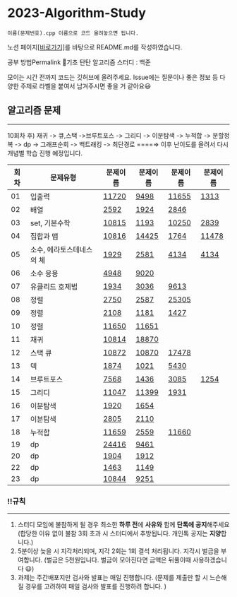 # 2023-Algorithm-Study

```
이름(문제번호).cpp 이름으로 코드 올려놓으면 됩니다.
```

노션 페이지[[바로가기]](https://confusion-dragon-e94.notion.site/428f8e4b57cc430ea132ccc94b282831)를 바탕으로 README.md를 작성하였습니다.

공부 방법Permalink
🐣기초 탄탄 알고리즘 스터디 : 백준

모이는 시간 전까지 코드는 깃허브에 올려주세요.
Issue에는 질문이나 좋은 정보 등 다양한 주제로 라벨을 붙여서 남겨주시면 좋을 거 같아요😃

## 알고리즘 문제
---

10회차 후)  재귀 -> 큐,스택 ->브루트포스 -> 그리디 -> 이분탐색 -> 누적합 -> 분할정복 -> dp -> 그래프순회 -> 백트래킹 -> 최단경로 ====⇒   이후 난이도를 올려서 다시 개념별 학습 진행 예정입니다.

| 회차 | 문제유형 | 문제이름 | 문제이름 | 문제이름 | 문제이름 |
| --- | --- | --- | --- | --- | --- |
| 01 | 입출력 | [11720](https://www.acmicpc.net/problem/11720) | [9498](https://www.acmicpc.net/problem/9498) | [11655](https://www.acmicpc.net/problem/11655)  | [1313](https://www.acmicpc.net/problem/1316)  |
| 02 | 배열 | [2592](https://www.acmicpc.net/problem/2592)  | [1924](https://www.acmicpc.net/problem/1924) | [2846](https://www.acmicpc.net/problem/2846)  |  |
| 03 | set, 기본수학 | [10815](https://www.acmicpc.net/problem/10815) | [1193](https://www.acmicpc.net/problem/1193) | [10250](https://www.acmicpc.net/problem/10250) | [2839](https://www.acmicpc.net/problem/2839) |
| 04 | 집합과 맵 | [10816](https://www.acmicpc.net/problem/10816)   |  [14425](https://www.acmicpc.net/problem/14425) | [1764](https://www.acmicpc.net/problem/1764) | [11478](https://www.acmicpc.net/problem/11478) |
| 05 | 소수, 에라토스테네스의 체 | [1929](https://www.acmicpc.net/problem/1929) | [2581](https://www.acmicpc.net/problem/2581) | [4134](https://www.acmicpc.net/problem/2960)  | [4134](https://www.acmicpc.net/problem/4134)  |
| 06 | 소수 응용 | [4948](https://www.acmicpc.net/problem/4948) | [9020](https://www.acmicpc.net/problem/9020) |  |  |
| 07 | 유클리드 호제법 | [1934](https://www.acmicpc.net/problem/1934)  | [3036](https://www.acmicpc.net/problem/3036)   | [9613](https://www.acmicpc.net/problem/9613)  |  |
| 08 | 정렬 | [2750](https://www.acmicpc.net/problem/2750)  |  [2587](https://www.acmicpc.net/problem/2587)   | [25305](https://www.acmicpc.net/problem/25305)   |  |
| 09 | 정렬 |  [2108](https://www.acmicpc.net/problem/2108) | [1181](https://www.acmicpc.net/problem/1181)  | [1427](https://www.acmicpc.net/problem/1427) |  |
| 10 | 정렬 | [11650](https://www.acmicpc.net/problem/11650)  | [11651](https://www.acmicpc.net/problem/11651)   |  |  |
| 11 | 재귀 | [10814](https://www.acmicpc.net/problem/10814) | [18870](https://www.acmicpc.net/problem/18870) |  |  |
| 12 | 스택 큐 | [10872](https://www.acmicpc.net/problem/10872)   | [10870](https://www.acmicpc.net/problem/10870) | [17478](https://www.acmicpc.net/problem/17478) |  |
| 13 | 덱 | [1874](https://www.acmicpc.net/problem/1874) | [1021](https://www.acmicpc.net/problem/1021) | [5430](https://www.acmicpc.net/problem/5430)  |  |
| 14 | 브루트포스 | [7568](https://www.acmicpc.net/problem/7568) | [1436](https://www.acmicpc.net/problem/1436)  | [3085](https://www.acmicpc.net/problem/3085) | [1254](https://www.acmicpc.net/problem/1254) |
| 15 | 그리디 | [11047](https://www.acmicpc.net/problem/11047) | [11399](https://www.acmicpc.net/problem/11399)   | [1931](https://www.acmicpc.net/problem/1931) |  |
| 16 | 이분탐색 | [1920](https://www.acmicpc.net/problem/1920)  | [1654](https://www.acmicpc.net/problem/1654) |  |  |
| 17 | 이분탐색 | [2805](https://www.acmicpc.net/problem/2805) | [2110](https://www.acmicpc.net/problem/2110) |  |  |
| 18 | 누적합 | [11659](https://www.acmicpc.net/problem/11659)  | [2559](https://www.acmicpc.net/problem/2559)  |  [11660](https://www.acmicpc.net/problem/11660) |  |
| 19 | dp | [24416](https://www.acmicpc.net/problem/24416) | [9461](https://www.acmicpc.net/problem/9461) |  |  |
| 20 | dp | [1904](https://www.acmicpc.net/problem/1904)  | [1912](https://www.acmicpc.net/problem/1912) |  |  |
| 22 | dp | [1463](https://www.acmicpc.net/problem/1463) | [1149](https://www.acmicpc.net/problem/1149)   |  |  |
| 23 | dp | [10844](https://www.acmicpc.net/problem/10844) |  [9251](https://www.acmicpc.net/problem/9251) |  |  |




### ‼️규칙
---

1. 스터디 모임에 불참하게 될 경우 최소한 **하루 전**에 **사유와** 함께 **단톡에 공지**해주세요
(합당한 이유 없이 불참 3회 초과 시 스터디에서 추방됩니다. 개인톡 공지는 **지양**합니다.)
2. 5분이상 늦을 시 지각처리되며, 지각 2회는 1회 결석 처리됩니다. 지각시 벌금을 부여합니다.
(벌금은 5천원입니다. 벌금이 모아진다면 금액은 뒤풀이때 사용하겠습니다 😃)
3. 과제는 주간배포지만 검사와 발표는 매일 진행합니다.
(문제를 제출만 할 시 느슨해질 경우를 고려하여 매일 검사와 발표를 진행하려 합니다. )
